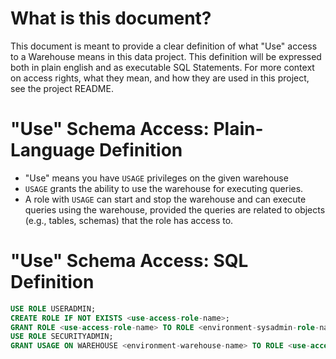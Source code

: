 # What is this document? 

This document is meant to provide a clear definition of what "Use" access to a Warehouse means in this data project. This definition will be expressed both in plain english and as executable SQL Statements. For more context on access rights, what they mean, and how they are used in this project, see the project README.

# "Use" Schema Access: Plain-Language Definition

- "Use" means you have `USAGE` privileges on the given warehouse
- `USAGE` grants the ability to use the warehouse for executing queries.
- A role with `USAGE` can start and stop the warehouse and can execute queries using the warehouse, provided the queries are related to objects (e.g., tables, schemas) that the role has access to.

# "Use" Schema Access: SQL Definition

```sql
USE ROLE USERADMIN;
CREATE ROLE IF NOT EXISTS <use-access-role-name>;
GRANT ROLE <use-access-role-name> TO ROLE <environment-sysadmin-role-name>;
USE ROLE SECURITYADMIN;
GRANT USAGE ON WAREHOUSE <environment-warehouse-name> TO ROLE <use-access-role-name>;
```
